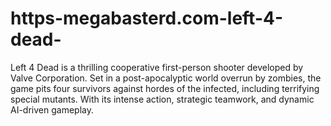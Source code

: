 # https-megabasterd.com-left-4-dead-
Left 4 Dead is a thrilling cooperative first-person shooter developed by Valve Corporation. Set in a post-apocalyptic world overrun by zombies, the game pits four survivors against hordes of the infected, including terrifying special mutants. With its intense action, strategic teamwork, and dynamic AI-driven gameplay.
